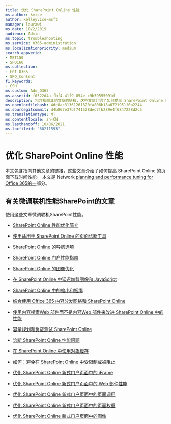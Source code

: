 ```yaml
---
title: 优化 SharePoint Online 性能
ms.author: kvice
author: kelleyvice-msft
manager: laurawi
ms.date: 10/2/2019
audience: Admin
ms.topic: troubleshooting
ms.service: o365-administration
ms.localizationpriority: medium
search.appverid:
- MET150
- SPO160
ms.collection:
- Ent_O365
- SPO_Content
f1.keywords:
- CSH
ms.custom: Adm_O365
ms.assetid: f0522d4a-fbf4-41f9-854e-c9b59555091d
description: 包含指向其他文章的链接，这些文章介绍了如何提高 SharePoint Online 的页面下载时间。
ms.openlocfilehash: 4dc8ac31361261320fa806b18a0721951f0b2244
ms.sourcegitcommit: d4b867e37bf741528ded7fb289e4f6847228d2c5
ms.translationtype: MT
ms.contentlocale: zh-CN
ms.lasthandoff: 10/06/2021
ms.locfileid: "60211593"
---
```

# <a name="tune-sharepoint-online-performance"></a>优化 SharePoint Online 性能

本文包含指向其他文章的链接，这些文章介绍了如何提高 SharePoint Online 的页面下载时间性能。 本文是 Network [planning and performance tuning for Office 365的一](./network-planning-and-performance.md)部分。

## <a name="articles-about-fine-tuning-sharepoint-online-performance"></a>有关微调联机性能SharePoint的文章

使用这些文章微调联机SharePoint性能。
  
- [SharePoint Online 性能优化简介](introduction-to-performance-tuning-for-sharepoint-online.md)

- [使用适用于 SharePoint Online 的页面诊断工具](page-diagnostics-for-spo.md)

- [SharePoint Online 的导航选项](navigation-options-for-sharepoint-online.md)

- [SharePoint Online 门户性能指南](/sharepoint/dev/solution-guidance/portal-performance)

- [SharePoint Online 的图像优化](image-optimization-for-sharepoint-online.md)

- [在 SharePoint Online 中延迟加载图像和 JavaScript](delay-loading-images-and-javascript-in-sharepoint-online.md)

- [SharePoint Online 中的缩小和捆绑](minification-and-bundling-in-sharepoint-online.md)

- [结合使用 Office 365 内容分发网络和 SharePoint Online](use-microsoft-365-cdn-with-spo.md)

- [使用内容搜索Web 部件而不是内容Web 部件来改进 SharePoint Online 中的性能](using-content-search-web-part-instead-of-content-query-web-part-to-improve-perfo.md)

- [容量规划和负载测试 SharePoint Online](capacity-planning-and-load-testing-sharepoint-online.md)

- [诊断 SharePoint Online 性能问题](diagnosing-performance-issues-with-sharepoint-online.md)

- [在 SharePoint Online 中使用对象缓存](using-the-object-cache-with-sharepoint-online.md)

- [如何：避免在 SharePoint Online 中受限制或被阻止](/sharepoint/dev/general-development/how-to-avoid-getting-throttled-or-blocked-in-sharepoint-online)

- [优化 SharePoint Online 新式门户页面中的 iFrame](modern-iframe-optimization.md)

- [优化 SharePoint Online 新式门户页面中的 Web 部件性能](modern-web-part-optimization.md)

- [优化 SharePoint Online 新式门户页面中的页面调用](modern-page-call-optimization.md)

- [优化 SharePoint Online 新式门户页面中的页面权重](modern-page-weight-optimization.md)

- [优化 SharePoint Online 新式门户页面中的图像](modern-image-optimization.md)